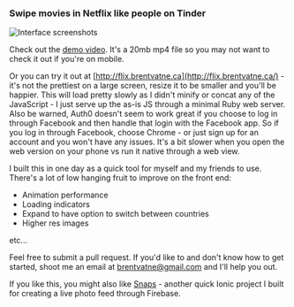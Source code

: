 ### Swipe movies in Netflix like people on Tinder

![Interface screenshots](https://github.com/brentvatne/tinder-netflix/blob/master/interface.png)

Check out the [demo video](http://url.brentvatne.ca/LMhq). It's a 20mb
mp4 file so you may not want to check it out if you're on mobile.

Or you can try it out at
[http://flix.brentvatne.ca](http://flix.brentvatne.ca/) - it's not the
prettiest on a large screen, resize it to be smaller and you'll be
happier. This will load pretty slowly as I didn't minify or concat any
of the JavaScript - I just serve up the as-is JS through a minimal Ruby
web server. Also be warned, Auth0 doesn't seem to work great if you
choose to log in through Facebook and then handle that login with the
Facebook app. So if you log in through Facebook, choose Chrome -
or just sign up for an account and you won't have any issues. It's a
bit slower when you open the web version on your phone vs run it native
through a web view.

I built this in one day as a quick tool for myself and my friends to use.
There's a lot of low hanging fruit to improve on the front end:

- Animation performance
- Loading indicators
- Expand to have option to switch between countries
- Higher res images

etc...

Feel free to submit a pull request. If you'd like to and don't know how
to get started, shoot me an email at brentvatne@gmail.com and I'll help
you out.

If you like this, you might also like
[Snaps](https://github.com/brentvatne/snaps) - another quick Ionic
project I built for creating a live photo feed through Firebase.
